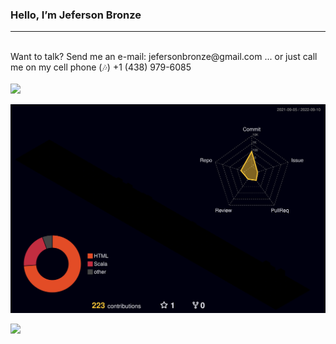 ### Hello, I’m Jeferson Bronze
<hr>

<br>
Want to talk? Send me an e-mail: jefersonbronze@gmail.com
... or just call me on my cell phone (🎶) +1 (438) 979-6085
<br>

<!-- Tecnologis que domino -->
<br>
<a href="https://skillicons.dev">
  <img src="https://skillicons.dev/icons?i=aws,linux,git,vim,vscode,cpp,css,html,javascript,typescript,nodejs,python,postgres,mongodb,docker,grafana,prometheus," />
</a>
<br>

![](./profile-3d-contrib/profile-night-rainbow.svg)

<!-- Endereços para contato -->

<div> 
<a href="https://www.linkedin.com/in/jefersonbronze/" target="_blank"><img src="https://img.shields.io/badge/-LinkedIn-%230077B5?style=for-the-badge&logo=linkedin&logoColor=white" target="_blank"></a>
</div>

